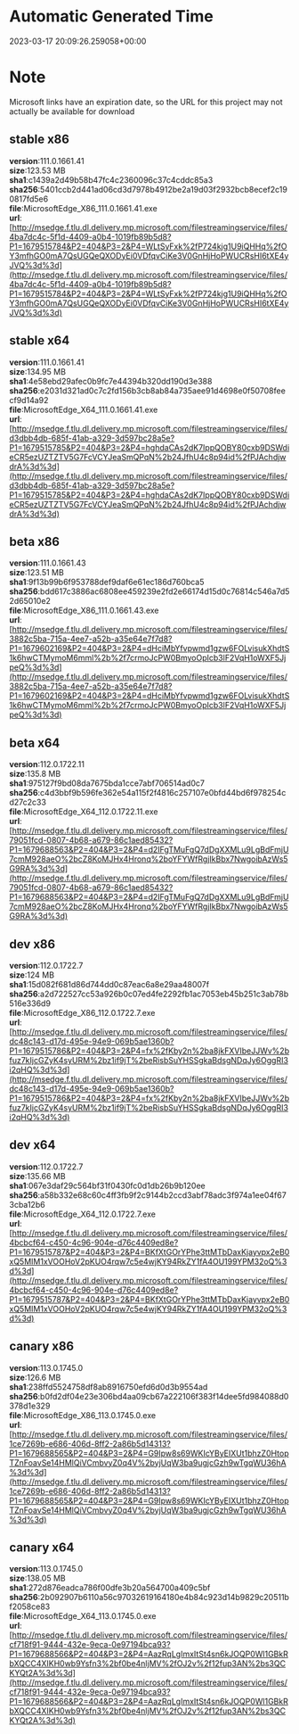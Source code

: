 # Automatic Generated Time
2023-03-17 20:09:26.259058+00:00

# Note
Microsoft links have an expiration date, so the URL for this project may not actually be available for download

## stable x86
**version**:111.0.1661.41  
**size**:123.53 MB  
**sha1**:c1439a2d49b58b47fc4c2360096c37c4cddc85a3  
**sha256**:5401ccb2d441ad06cd3d7978b4912be2a19d03f2932bcb8ecef2c190817fd5e6  
**file**:MicrosoftEdge_X86_111.0.1661.41.exe  
**url**:[http://msedge.f.tlu.dl.delivery.mp.microsoft.com/filestreamingservice/files/4ba7dc4c-5f1d-4409-a0b4-1019fb89b5d8?P1=1679515784&P2=404&P3=2&P4=WLtSyFxk%2fP724kjg1U9iQHHq%2fOY3mfhGO0mA7QsUGQeQXODyEi0VDfqvCiKe3V0GnHjHoPWUCRsHI6tXE4yJVQ%3d%3d](http://msedge.f.tlu.dl.delivery.mp.microsoft.com/filestreamingservice/files/4ba7dc4c-5f1d-4409-a0b4-1019fb89b5d8?P1=1679515784&P2=404&P3=2&P4=WLtSyFxk%2fP724kjg1U9iQHHq%2fOY3mfhGO0mA7QsUGQeQXODyEi0VDfqvCiKe3V0GnHjHoPWUCRsHI6tXE4yJVQ%3d%3d)  

## stable x64
**version**:111.0.1661.41  
**size**:134.95 MB  
**sha1**:4e58ebd29afec0b9fc7e44394b320dd190d3e388  
**sha256**:e2031d321ad0c7c2fd156b3cb8ab84a735aee91d4698e0f50708feecf9d14a92  
**file**:MicrosoftEdge_X64_111.0.1661.41.exe  
**url**:[http://msedge.f.tlu.dl.delivery.mp.microsoft.com/filestreamingservice/files/d3dbb4db-685f-41ab-a329-3d597bc28a5e?P1=1679515785&P2=404&P3=2&P4=hghdaCAs2dK7IppQOBY80cxb9DSWdieCR5ezUZTZTV5G7FcVCYJeaSmQPqN%2b24JfhU4c8p94id%2fPJAchdjwdrA%3d%3d](http://msedge.f.tlu.dl.delivery.mp.microsoft.com/filestreamingservice/files/d3dbb4db-685f-41ab-a329-3d597bc28a5e?P1=1679515785&P2=404&P3=2&P4=hghdaCAs2dK7IppQOBY80cxb9DSWdieCR5ezUZTZTV5G7FcVCYJeaSmQPqN%2b24JfhU4c8p94id%2fPJAchdjwdrA%3d%3d)  

## beta x86
**version**:111.0.1661.43  
**size**:123.51 MB  
**sha1**:9f13b99b6f953788def9daf6e61ec186d760bca5  
**sha256**:bdd617c3886ac6808ee459239e2fd2e66174d15d0c76814c546a7d52d65010e2  
**file**:MicrosoftEdge_X86_111.0.1661.43.exe  
**url**:[http://msedge.f.tlu.dl.delivery.mp.microsoft.com/filestreamingservice/files/3882c5ba-715a-4ee7-a52b-a35e64e7f7d8?P1=1679602169&P2=404&P3=2&P4=dHciMbYfvpwmd1gzw6FOLvisukXhdtS1k6hwCTMymoM6mml%2b%2f7crmoJcPW0BmyoOpIcb3lF2VqH1oWXF5JjpeQ%3d%3d](http://msedge.f.tlu.dl.delivery.mp.microsoft.com/filestreamingservice/files/3882c5ba-715a-4ee7-a52b-a35e64e7f7d8?P1=1679602169&P2=404&P3=2&P4=dHciMbYfvpwmd1gzw6FOLvisukXhdtS1k6hwCTMymoM6mml%2b%2f7crmoJcPW0BmyoOpIcb3lF2VqH1oWXF5JjpeQ%3d%3d)  

## beta x64
**version**:112.0.1722.11  
**size**:135.8 MB  
**sha1**:975127f9bd08da7675bda1cce7abf706514ad0c7  
**sha256**:c4d3bbf9b596fe362e54a115f2f4816c257107e0bfd44bd6f978254cd27c2c33  
**file**:MicrosoftEdge_X64_112.0.1722.11.exe  
**url**:[http://msedge.f.tlu.dl.delivery.mp.microsoft.com/filestreamingservice/files/79051fcd-0807-4b68-a679-86c1aed85432?P1=1679688563&P2=404&P3=2&P4=d2IFgTMuFgQ7dDgXXMLu9LgBdFmjU7cmM928aeO%2bcZ8KoMJHx4Hronq%2boYFYWfRgjIkBbx7NwgoibAzWs5G9RA%3d%3d](http://msedge.f.tlu.dl.delivery.mp.microsoft.com/filestreamingservice/files/79051fcd-0807-4b68-a679-86c1aed85432?P1=1679688563&P2=404&P3=2&P4=d2IFgTMuFgQ7dDgXXMLu9LgBdFmjU7cmM928aeO%2bcZ8KoMJHx4Hronq%2boYFYWfRgjIkBbx7NwgoibAzWs5G9RA%3d%3d)  

## dev x86
**version**:112.0.1722.7  
**size**:124 MB  
**sha1**:15d082f681d86d744dd0c87eac6a8e29aa48007f  
**sha256**:a2d722527cc53a926b0c07ed4fe2292fb1ac7053eb45b251c3ab78b516e336d9  
**file**:MicrosoftEdge_X86_112.0.1722.7.exe  
**url**:[http://msedge.f.tlu.dl.delivery.mp.microsoft.com/filestreamingservice/files/dc48c143-d17d-495e-94e9-069b5ae1360b?P1=1679515786&P2=404&P3=2&P4=fx%2fKby2n%2ba8jkFXVIbeJJWv%2bfuz7kIjcGZyK4syURM%2bz1if9jT%2beRisbSuYHSSgkaBdsgNDqJy6OggRI3i2qHQ%3d%3d](http://msedge.f.tlu.dl.delivery.mp.microsoft.com/filestreamingservice/files/dc48c143-d17d-495e-94e9-069b5ae1360b?P1=1679515786&P2=404&P3=2&P4=fx%2fKby2n%2ba8jkFXVIbeJJWv%2bfuz7kIjcGZyK4syURM%2bz1if9jT%2beRisbSuYHSSgkaBdsgNDqJy6OggRI3i2qHQ%3d%3d)  

## dev x64
**version**:112.0.1722.7  
**size**:135.66 MB  
**sha1**:067e3daf29c564bf31f0430fc0d1db26b9b120ee  
**sha256**:a58b332e68c60c4ff3fb9f2c9144b2ccd3abf78adc3f974a1ee04f673cba12b6  
**file**:MicrosoftEdge_X64_112.0.1722.7.exe  
**url**:[http://msedge.f.tlu.dl.delivery.mp.microsoft.com/filestreamingservice/files/4bcbcf64-c450-4c96-904e-d76c4409ed8e?P1=1679515787&P2=404&P3=2&P4=BKfXtGOrYPhe3ttMTbDaxKjayvpx2eB0xQ5MIM1xVOOHoV2pKUO4rqw7c5e4wjKY94RkZY1fA4OU199YPM32oQ%3d%3d](http://msedge.f.tlu.dl.delivery.mp.microsoft.com/filestreamingservice/files/4bcbcf64-c450-4c96-904e-d76c4409ed8e?P1=1679515787&P2=404&P3=2&P4=BKfXtGOrYPhe3ttMTbDaxKjayvpx2eB0xQ5MIM1xVOOHoV2pKUO4rqw7c5e4wjKY94RkZY1fA4OU199YPM32oQ%3d%3d)  

## canary x86
**version**:113.0.1745.0  
**size**:126.6 MB  
**sha1**:238ffd5524758df8ab8916750efd6d0d3b9554ad  
**sha256**:b0fd2df04e23e306bd4aa09cb67a222106f383f14dee5fd984088d0378d1e329  
**file**:MicrosoftEdge_X86_113.0.1745.0.exe  
**url**:[http://msedge.f.tlu.dl.delivery.mp.microsoft.com/filestreamingservice/files/1ce7269b-e686-406d-8ff2-2a86b5d14313?P1=1679688565&P2=404&P3=2&P4=G9Ipw8s69WKIcYByEIXUt1bhzZ0HtopTZnFoavSe14HMlQiVCmbvyZ0q4V%2byjUqW3ba9ugjcGzh9wTgqWU36hA%3d%3d](http://msedge.f.tlu.dl.delivery.mp.microsoft.com/filestreamingservice/files/1ce7269b-e686-406d-8ff2-2a86b5d14313?P1=1679688565&P2=404&P3=2&P4=G9Ipw8s69WKIcYByEIXUt1bhzZ0HtopTZnFoavSe14HMlQiVCmbvyZ0q4V%2byjUqW3ba9ugjcGzh9wTgqWU36hA%3d%3d)  

## canary x64
**version**:113.0.1745.0  
**size**:138.05 MB  
**sha1**:272d876eadca786f00dfe3b20a564700a409c5bf  
**sha256**:2b092907b6110a56c97032619164180e4b84c923d14b9829c20511bf2058ce83  
**file**:MicrosoftEdge_X64_113.0.1745.0.exe  
**url**:[http://msedge.f.tlu.dl.delivery.mp.microsoft.com/filestreamingservice/files/cf718f91-9444-432e-9eca-0e97194bca93?P1=1679688566&P2=404&P3=2&P4=AazRqLgImxItSt4sn6kJOQP0Wl1GBkRbXQCC4XIKH0wb9Ysfn3%2bf0be4nljMV%2fOJ2v%2f12fup3AN%2bs3QCKYQt2A%3d%3d](http://msedge.f.tlu.dl.delivery.mp.microsoft.com/filestreamingservice/files/cf718f91-9444-432e-9eca-0e97194bca93?P1=1679688566&P2=404&P3=2&P4=AazRqLgImxItSt4sn6kJOQP0Wl1GBkRbXQCC4XIKH0wb9Ysfn3%2bf0be4nljMV%2fOJ2v%2f12fup3AN%2bs3QCKYQt2A%3d%3d)  

